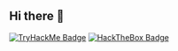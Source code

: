 ## Hi there 👋
[![TryHackMe Badge](https://tryhackme-badges.s3.amazonaws.com/Testt4rosa.png)](https://tryhackme.com/p/Testt4rosa)  [![HackTheBox Badge](https://www.hackthebox.com/badge/image/2106016)](https://app.hackthebox.com/profile/2106016)






<!--
**azuwitale/azuwitale** is a ✨ _special_ ✨ repository because its `README.md` (this file) appears on your GitHub profile.
<iframe src="https://tryhackme.com/api/v2/badges/public-profile?userPublicId=3537730" style='border:none;'></iframe>

Here are some ideas to get you started:

- 🔭 I’m currently working on ...
- 🌱 I’m currently learning ...
- 👯 I’m looking to collaborate on ...
- 🤔 I’m looking for help with ...
- 💬 Ask me about ...
- 📫 How to reach me: ...
- 😄 Pronouns: ...
- ⚡ Fun fact: ...
-->
